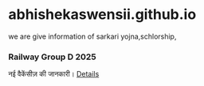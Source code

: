 # abhishekaswensii.github.io
we are give information of sarkari yojna,schlorship,
<div class="card" data-category="jobs">
    <h3>Railway Group D 2025</h3>
    <p>नई वैकेंसीज़ की जानकारी। <a href="https://indianrailways.gov.in" target="_blank">Details</a></p>
</div>
